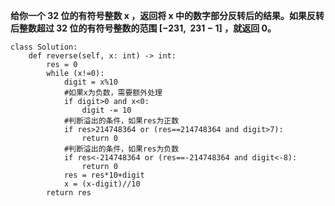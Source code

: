 **给你一个 32 位的有符号整数 x ，返回将 x 中的数字部分反转后的结果。如果反转后整数超过 32 位的有符号整数的范围 [−231,  231 − 1] ，就返回 0。**

```
class Solution:
    def reverse(self, x: int) -> int:
        res = 0
        while (x!=0):
            digit = x%10
            #如果x为负数，需要额外处理
            if digit>0 and x<0:
                digit -= 10
            #判断溢出的条件，如果res为正数
            if res>214748364 or (res==214748364 and digit>7):
                return 0
            #判断溢出的条件，如果res为负数
            if res<-214748364 or (res==-214748364 and digit<-8):
                return 0
            res = res*10+digit
            x = (x-digit)//10
        return res
```